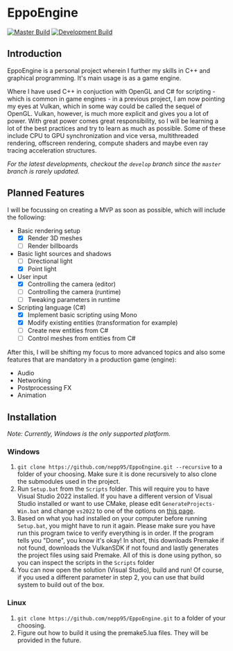 # EppoEngine
[![Master Build](https://github.com/nepp95/EppoEngine/actions/workflows/ci-master.yml/badge.svg?branch=master)](https://github.com/nepp95/EppoEngine/actions/workflows/ci-master.yml)
[![Development Build](https://github.com/nepp95/EppoEngine/actions/workflows/ci-develop.yml/badge.svg?branch=develop)](https://github.com/nepp95/EppoEngine/actions/workflows/ci-develop.yml)

## Introduction

EppoEngine is a personal project wherein I further my skills in C++ and graphical programming. It's main usage is as a game engine.

Where I have used C++ in conjuction with OpenGL and C# for scripting - which is common in game engines - in a previous project, I am now pointing my eyes at Vulkan, which in some way could be called the sequel of OpenGL. Vulkan, however, is much more explicit and gives you a lot of power. With great power comes great responsibility, so I will be learning a lot of the best practices and try to learn as much as possible. Some of these include CPU to GPU synchronization and vice versa, multithreaded rendering, offscreen rendering, compute shaders and maybe even ray tracing acceleration structures.

*For the latest developments, checkout the `develop` branch since the `master` branch is rarely updated.*

## Planned Features

I will be focussing on creating a MVP as soon as possible, which will include the following:
- Basic rendering setup
    - [x] Render 3D meshes
    - [ ] Render billboards
- Basic light sources and shadows
    - [ ] Directional light
    - [x] Point light
- User input
    - [x] Controlling the camera (editor)
    - [ ] Controlling the camera (runtime)
    - [ ] Tweaking parameters in runtime
- Scripting language (C#)
    - [x] Implement basic scripting using Mono
    - [x] Modify existing entities (transformation for example)
    - [ ] Create new entities from C#
    - [ ] Control meshes from entities from C#

After this, I will be shifting my focus to more advanced topics and also some features that are mandatory in a production game (engine):
- Audio
- Networking
- Postprocessing FX
- Animation

## Installation
*Note: Currently, Windows is the only supported platform.*

### Windows

1. `git clone https://github.com/nepp95/EppoEngine.git --recursive` to a folder of your choosing. Make sure it is done recursively to also clone the submodules used in the project.
2. Run `Setup.bat` from the `Scripts` folder.
This will require you to have Visual Studio 2022 installed. If you have a different version of Visual Studio installed or want to use CMake, please edit `GenerateProjects-Win.bat` and change `vs2022` to one of the options on [this page](https://premake.github.io/docs/Using-Premake).
3. Based on what you had installed on your computer before running `Setup.bat`, you might have to run it again. Please make sure you have run this program twice to verify everything is in order. If the program tells you "Done", you know it's okay! In short, this downloads Premake if not found, downloads the VulkanSDK if not found and lastly generates the project files using said Premake. All of this is done using python, so you can inspect the scripts in the `Scripts` folder
4. You can now open the solution (Visual Studio), build and run! Of course, if you used a different parameter in step 2, you can use that build system to build out of the box.

### Linux
1. `git clone https://github.com/nepp95/EppoEngine.git` to a folder of your choosing.
2. Figure out how to build it using the premake5.lua files. They will be provided in the future.
